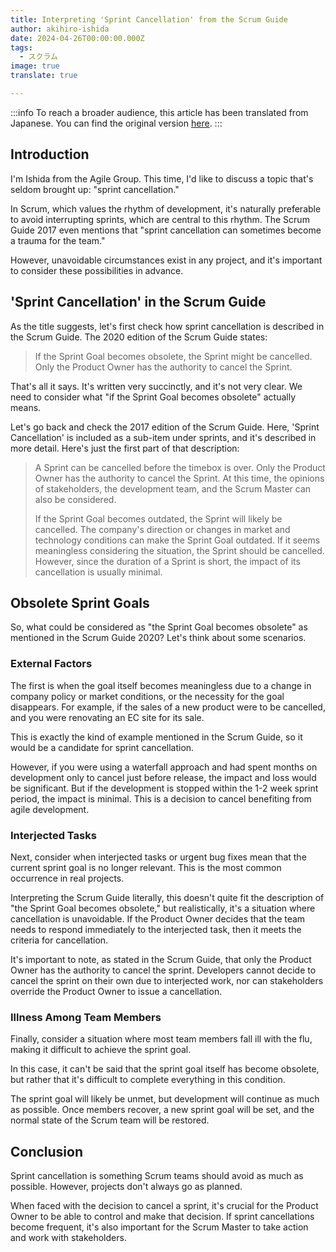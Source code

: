 ```yaml
---
title: Interpreting 'Sprint Cancellation' from the Scrum Guide
author: akihiro-ishida
date: 2024-04-26T00:00:00.000Z
tags:
  - スクラム
image: true
translate: true

---
```


:::info
To reach a broader audience, this article has been translated from Japanese.
You can find the original version [here](https://developer.mamezou-tech.com/blogs/2024/04/26/cancelling-a-sprint/).
:::



## Introduction
I'm Ishida from the Agile Group. This time, I'd like to discuss a topic that's seldom brought up: "sprint cancellation."

In Scrum, which values the rhythm of development, it's naturally preferable to avoid interrupting sprints, which are central to this rhythm. The Scrum Guide 2017 even mentions that "sprint cancellation can sometimes become a trauma for the team."

However, unavoidable circumstances exist in any project, and it's important to consider these possibilities in advance.

## 'Sprint Cancellation' in the Scrum Guide
As the title suggests, let's first check how sprint cancellation is described in the Scrum Guide. The 2020 edition of the Scrum Guide states:

> If the Sprint Goal becomes obsolete, the Sprint might be cancelled. Only the Product Owner has the authority to cancel the Sprint.

That's all it says. It's written very succinctly, and it's not very clear. We need to consider what "if the Sprint Goal becomes obsolete" actually means.

Let's go back and check the 2017 edition of the Scrum Guide. Here, 'Sprint Cancellation' is included as a sub-item under sprints, and it's described in more detail. Here's just the first part of that description:

> A Sprint can be cancelled before the timebox is over. Only the Product Owner has the authority to cancel the Sprint. At this time, the opinions of stakeholders, the development team, and the Scrum Master can also be considered.
>
> If the Sprint Goal becomes outdated, the Sprint will likely be cancelled. The company's direction or changes in market and technology conditions can make the Sprint Goal outdated. If it seems meaningless considering the situation, the Sprint should be cancelled. However, since the duration of a Sprint is short, the impact of its cancellation is usually minimal.

## Obsolete Sprint Goals
So, what could be considered as "the Sprint Goal becomes obsolete" as mentioned in the Scrum Guide 2020? Let's think about some scenarios.

### External Factors
The first is when the goal itself becomes meaningless due to a change in company policy or market conditions, or the necessity for the goal disappears. For example, if the sales of a new product were to be cancelled, and you were renovating an EC site for its sale.

This is exactly the kind of example mentioned in the Scrum Guide, so it would be a candidate for sprint cancellation.

However, if you were using a waterfall approach and had spent months on development only to cancel just before release, the impact and loss would be significant. But if the development is stopped within the 1-2 week sprint period, the impact is minimal. This is a decision to cancel benefiting from agile development.

### Interjected Tasks
Next, consider when interjected tasks or urgent bug fixes mean that the current sprint goal is no longer relevant. This is the most common occurrence in real projects.

Interpreting the Scrum Guide literally, this doesn't quite fit the description of "the Sprint Goal becomes obsolete," but realistically, it's a situation where cancellation is unavoidable. If the Product Owner decides that the team needs to respond immediately to the interjected task, then it meets the criteria for cancellation.

It's important to note, as stated in the Scrum Guide, that only the Product Owner has the authority to cancel the sprint. Developers cannot decide to cancel the sprint on their own due to interjected work, nor can stakeholders override the Product Owner to issue a cancellation.

### Illness Among Team Members
Finally, consider a situation where most team members fall ill with the flu, making it difficult to achieve the sprint goal.

In this case, it can't be said that the sprint goal itself has become obsolete, but rather that it's difficult to complete everything in this condition.

The sprint goal will likely be unmet, but development will continue as much as possible. Once members recover, a new sprint goal will be set, and the normal state of the Scrum team will be restored.

## Conclusion
Sprint cancellation is something Scrum teams should avoid as much as possible. However, projects don't always go as planned.

When faced with the decision to cancel a sprint, it's crucial for the Product Owner to be able to control and make that decision. If sprint cancellations become frequent, it's also important for the Scrum Master to take action and work with stakeholders.

